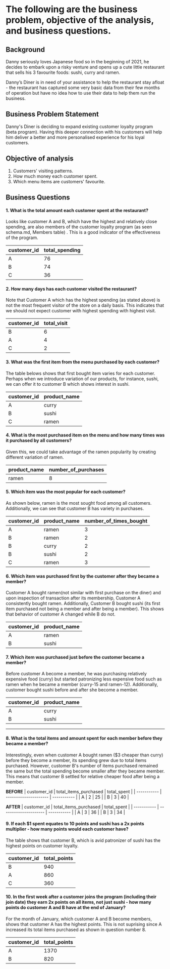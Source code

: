 # The following are the business problem, objective of the analysis, and business questions.

## Background
Danny seriously loves Japanese food so in the beginning of 2021, he decides to embark upon a risky venture and opens up a cute little restaurant that sells his 3 favourite foods: sushi, curry and ramen.

Danny’s Diner is in need of your assistance to help the restaurant stay afloat - the restaurant has captured some very basic data from their few months of operation but have no idea how to use their data to help them run the business.

## Business Problem Statement
Danny's Diner is deciding to expand existing customer loyalty program (beta program). Having this deeper connection with his customers will help him deliver a better and more personalised experience for his loyal customers.

## Objective of analysis
1. Customers' visiting patterns.
2. How much money each customer spent.
3. Which menu items are customers' favourite.

## Business Questions


#### 1. What is the total amount each customer spent at the restaurant?
Looks like customer A and B, which have the highest and relatively close spending, are also members of the customer loyalty program (as seen schema.md, Members table) . This is a good indicator of the effectiveness of the program.  

| customer_id | total_spending |
| ----------- | -------------- |
| A           | 76             |
| B           | 74             |
| C           | 36             |

#### 2. How many days has each customer visited the restaurant?
Note that Customer A which has the highest spending (as stated above) is not the most frequent visitor of the store on a daily basis. This indicates that we should not expect customer with highest spending with highest visit.

| customer_id | total_visit |
| ----------- | ----------- |
| B           | 6           |
| A           | 4           |
| C           | 2           |

#### 3. What was the first item from the menu purchased by each customer?
The table belows shows that first bought item varies for each customer. Perhaps when we introduce variation of our products, for instance, sushi, we can offer it to customer B which shows interest in sushi. 

| customer_id | product_name |
| ----------- | ------------ |
| A           | curry        |
| B           | sushi        |
| C           | ramen        |

#### 4. What is the most purchased item on the menu and how many times was it purchased by all customers?
Given this, we could take advantage of the ramen popularity by creating different variation of ramen. 

| product_name | number_of_purchases |
| ------------ | ------------------- |
| ramen        | 8                   |

#### 5. Which item was the most popular for each customer?
As shown below, ramen is the most sought food among all customers. Additionally, we can see that customer B has variety in purchases.

| customer_id | product_name | number_of_times_bought |
| ----------- | ------------ | ---------------------- |
| A           | ramen        | 3                      |
| B           | ramen        | 2                      |
| B           | curry        | 2                      |
| B           | sushi        | 2                      |
| C           | ramen        | 3                      |


#### 6. Which item was purchased first by the customer after they became a member?
Customer A bought ramen(not similar with first purchase on the diner) and upon inspection of transaction after its membership, Customer A consistently bought ramen. Additionally, Customer B bought sushi (its first item purchased not being a member and after being a member). This shows that behavior of customer A changed while B do not.

| customer_id | product_name |
| ----------- | ------------ |
| A           | ramen        |
| B           | sushi        |


#### 7. Which item was purchased just before the customer became a member?
Before customer A become a member, he was purchasing relatively expensive food (curry) but started patronizing less expensive food such as ramen when he became a member (curry-15 and ramen-12). Additionally, customer bought sushi before and after she become a member.

| customer_id | product_name | 
| ----------- | ------------ |
| A           | curry        |
| B           | sushi        |

---

#### 8. What is the total items and amount spent for each member before they became a member?
Interestingly, even when customer A bought ramen ($3 cheaper than curry) before they become a member, its spending grew due to total items purchased. However, customer B's number of items purchased remained the same but the total spending become smaller after they became member. This means that customer B settled for relative cheaper food after being a member. 

**BEFORE**
| customer_id | total_items_purchased | total_spent |
| ----------- | --------------------- | ----------- |
| A           | 2                     | 25          |
| B           | 3                     | 40          |

**AFTER**
| customer_id | total_items_purchased | total_spent |
| ----------- | --------------------- | ----------- |
| A           | 3                     | 36          |
| B           | 3                     | 34          |

#### 9.  If each $1 spent equates to 10 points and sushi has a 2x points multiplier - how many points would each customer have?
The table shows that customer B, which is avid patronizer of sushi has the highest points on customer loyalty. 

| customer_id | total_points |
| ----------- | ------------ |
| B           | 940          |
| A           | 860          |
| C           | 360          |


#### 10. In the first week after a customer joins the program (including their join date) they earn 2x points on all items, not just sushi - how many points do customer A and B have at the end of January?
For the month of January, which customer A and B become members, shows that customer A has the highest points. This is not suprising since A increased its total items purchased as shown in question number 8.

| customer_id | total_points |
| ----------- | ------------ |
| A           | 1370         |
| B           | 820          |

